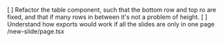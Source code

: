 [ ] Refactor the table component, such that the bottom row and top ro are fixed, and that if many rows in between it's  not a problem of height.
[ ] Understand how exports would work if all the slides are only in one page /new-slide/page.tsx
